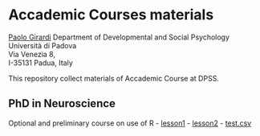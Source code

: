 Accademic Courses materials
=====================================================================================

[Paolo Girardi](mailto://paolo.girardi@unipd.it)
     Department of Developmental and Social Psychology  
     Università di Padova  
     Via Venezia 8,  
     I-35131 Padua, Italy   

  

This repository collect materials of Accademic Course at DPSS.

PhD in Neuroscience
--------

Optional and preliminary course on use of R - [lesson1](Phd_neuroscience_1.pdf) - [lesson2](Phd_neuroscience_2.pdf) - [test.csv](test.csv)  


